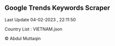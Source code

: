 

## Google Trends Keywords Scraper 
 
Last Update 04-02-2023 , 22:11:50

Country List :
VIETNAM.json



© Abdul Muttaqin 
